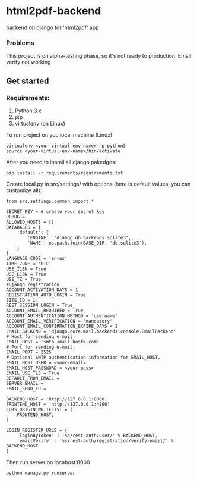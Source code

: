 # html2pdf-backend
backend on django for 'html2pdf' app

### Problems
This project is on alpha-testing phase, so it's not ready to production.
Email verify not working

## Get started
### Requirements:
1. Python 3.x
2. pip
3. virtualenv (on Linux)

To run project on you local machine (Linux):
```
virtualenv <your-virtual-env-name> -p python3
source <your-virtual-env-name>/bin/activate
```
After you need to install all django pakedges:
```
pip install -r requirements/requirements.txt
```
Create local.py in src/settings/ with options (here is default values, you can customize all):
```
from src.settings.common import *

SECRET_KEY = # create your secret key
DEBUG = 
ALLOWED_HOSTS = []
DATABASES = {
    'default': {
        'ENGINE': 'django.db.backends.sqlite3',
        'NAME': os.path.join(BASE_DIR, 'db.sqlite3'),
    }
}
LANGUAGE_CODE = 'en-us'
TIME_ZONE = 'UTC'
USE_I18N = True
USE_L10N = True
USE_TZ = True
#Django registration
ACCOUNT_ACTIVATION_DAYS = 1
REGISTRATION_AUTO_LOGIN = True
SITE_ID = 1
REST_SESSION_LOGIN = True
ACCOUNT_EMAIL_REQUIRED = True
ACCOUNT_AUTHENTICATION_METHOD = 'username'
ACCOUNT_EMAIL_VERIFICATION = 'mandatory'
ACCOUNT_EMAIL_CONFIRMATION_EXPIRE_DAYS = 2
EMAIL_BACKEND = 'django.core.mail.backends.console.EmailBackend'
# Host for sending e-mail.
EMAIL_HOST = 'smtp.<mail-host>.com'
# Port for sending e-mail.
EMAIL_PORT = 2525
# Optional SMTP authentication information for EMAIL_HOST.
EMAIL_HOST_USER = <your-email>
EMAIL_HOST_PASSWORD = <your-pass>
EMAIL_USE_TLS = True
DEFAULT_FROM_EMAIL =
SERVER_EMAIL = 
EMAIL_SEND_TO = 

BACKEND_HOST = 'http://127.0.0.1:8000'
FRONTEND_HOST = 'http://127.0.0.1:4200'
CORS_ORIGIN_WHITELIST = (
    FRONTEND_HOST, 
)

LOGIN_REGISTER_URLS = {
    'loginByToken' : '%s/rest-auth/user/' % BACKEND_HOST,
    'emailVerify' : '%s/rest-auth/registration/verify-email/' % BACKEND_HOST
}
```
Then run server on locahost:8000
```
python manage.py runserver
```
